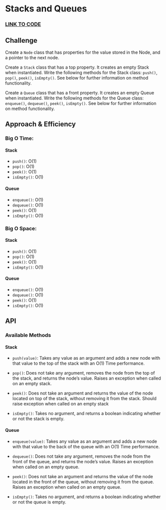 # Stacks and Queues

### **[LINK TO CODE](https://github.com/alex-whan/data-structures-and-algorithms/blob/master/javascript/data-structures/stacksAndQueues/stacks-and-queues.js)**

## Challenge

Create a `Node` class that has properties for the value stored in the Node, and a pointer to the next node.

Create a `Stack` class that has a top property. It creates an empty Stack when instantiated. Write the following methods for the Stack class: `push()`, `pop()`, `peek()`, `isEmpty()`. See below for further information on method functionality.

Create a `Queue` class that has a front property. It creates an empty Queue when instantiated. Write the following methods for the Queue class: `enqueue()`, `dequeue()`, `peek()`, `isEmpty()`. See below for further information on method functionality.

## Approach & Efficiency

### Big O Time:

#### Stack

- `push()`: O(1)
- `pop()`: O(1)
- `peek()`: O(1)
- `isEmpty()`: O(1)

#### Queue

- `enqueue()`: O(1)
- `dequeue()`: O(1)
- `peek()`: O(1)
- `isEmpty()`: O(1)

### Big O Space:

#### Stack

- `push()`: O(1)
- `pop()`: O(1)
- `peek()`: O(1)
- `isEmpty()`: O(1)

#### Queue

- `enqueue()`: O(1)
- `dequeue()`: O(1)
- `peek()`: O(1)
- `isEmpty()`: O(1)

## API

### Available Methods

#### Stack

- `push(value)`: Takes any value as an argument and adds a new node with that value to the top of the stack with an O(1) Time performance.

- `pop()`: Does not take any argument, removes the node from the top of the stack, and returns the node’s value. Raises an exception when called on an empty stack.

* `peek()`: Does not take an argument and returns the value of the node located on top of the stack, without removing it from the stack. Should raise exception when called on an empty stack

* `isEmpty()`: Takes no argument, and returns a boolean indicating whether or not the stack is empty.

#### Queue

- `enqueue(value)`: Takes any value as an argument and adds a new node with that value to the back of the queue with an O(1) Time performance.

- `dequeue()`: Does not take any argument, removes the node from the front of the queue, and returns the node’s value. Raises an exception when called on an empty queue.

- `peek()`: Does not take an argument and returns the value of the node located in the front of the queue, without removing it from the queue. Raises an exception when called on an empty queue.

- `isEmpty()`: Takes no argument, and returns a boolean indicating whether or not the queue is empty.
